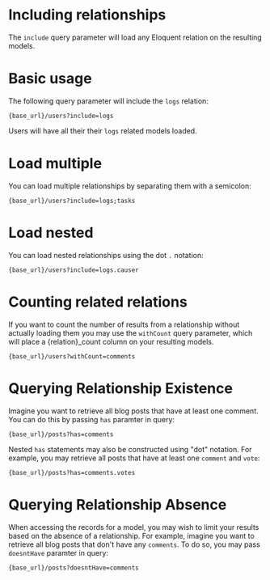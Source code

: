# Including relationships

The `include` query parameter will load any Eloquent relation on the resulting models.

# Basic usage

The following query parameter will include the `logs` relation:

```console
{base_url}/users?include=logs
```

Users will have all their their `logs` related models loaded.

# Load multiple

You can load multiple relationships by separating them with a semicolon:

```console
{base_url}/users?include=logs;tasks
```

# Load nested

You can load nested relationships using the dot `.` notation:

```console
{base_url}/users?include=logs.causer
```

# Counting related relations

If you want to count the number of results from a relationship without actually loading them you may use the `withCount` query parameter, which will place a {relation}_count column on your resulting models.

```console
{base_url}/users?withCount=comments
```

# Querying Relationship Existence

Imagine you want to retrieve all blog posts that have at least one comment.
You can do this by passing `has` paramter in query:

```console
{base_url}/posts?has=comments
```

Nested `has` statements may also be constructed using "dot" notation. For example, you may retrieve all posts that have at least one `comment` and `vote`:

```console
{base_url}/posts?has=comments.votes
```

# Querying Relationship Absence

When accessing the records for a model, you may wish to limit your results based on the absence of a relationship. For example, imagine you want to retrieve all blog posts that don't have any `comments`. To do so, you may pass `doesntHave` paramter in query:

```console
{base_url}/posts?doesntHave=comments
```